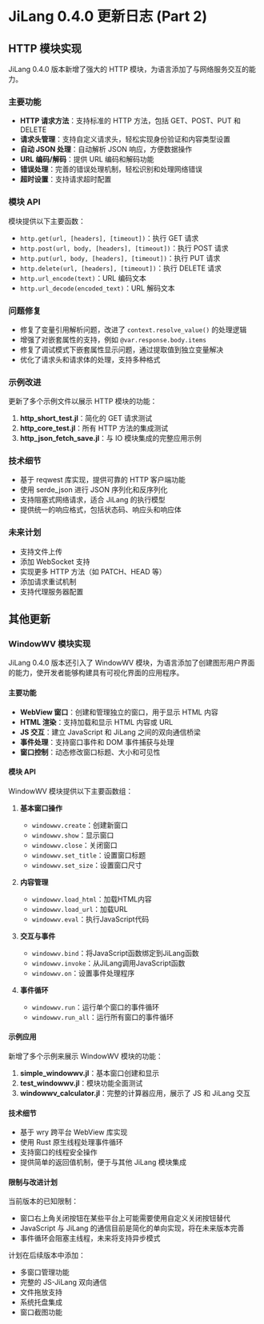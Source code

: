 # JiLang 0.4.0 更新日志 (Part 2)

## HTTP 模块实现

JiLang 0.4.0 版本新增了强大的 HTTP 模块，为语言添加了与网络服务交互的能力。

### 主要功能

- **HTTP 请求方法**：支持标准的 HTTP 方法，包括 GET、POST、PUT 和 DELETE
- **请求头管理**：支持自定义请求头，轻松实现身份验证和内容类型设置
- **自动 JSON 处理**：自动解析 JSON 响应，方便数据操作
- **URL 编码/解码**：提供 URL 编码和解码功能
- **错误处理**：完善的错误处理机制，轻松识别和处理网络错误
- **超时设置**：支持请求超时配置

### 模块 API

模块提供以下主要函数：

- `http.get(url, [headers], [timeout])`：执行 GET 请求
- `http.post(url, body, [headers], [timeout])`：执行 POST 请求
- `http.put(url, body, [headers], [timeout])`：执行 PUT 请求
- `http.delete(url, [headers], [timeout])`：执行 DELETE 请求
- `http.url_encode(text)`：URL 编码文本
- `http.url_decode(encoded_text)`：URL 解码文本

### 问题修复

- 修复了变量引用解析问题，改进了 `context.resolve_value()` 的处理逻辑
- 增强了对嵌套属性的支持，例如 `@var.response.body.items`
- 修复了调试模式下嵌套属性显示问题，通过提取值到独立变量解决
- 优化了请求头和请求体的处理，支持多种格式

### 示例改进

更新了多个示例文件以展示 HTTP 模块的功能：

1. **http_short_test.jl**：简化的 GET 请求测试
2. **http_core_test.jl**：所有 HTTP 方法的集成测试
3. **http_json_fetch_save.jl**：与 IO 模块集成的完整应用示例

### 技术细节

- 基于 reqwest 库实现，提供可靠的 HTTP 客户端功能
- 使用 serde_json 进行 JSON 序列化和反序列化
- 支持阻塞式网络请求，适合 JiLang 的执行模型
- 提供统一的响应格式，包括状态码、响应头和响应体

### 未来计划

- 支持文件上传
- 添加 WebSocket 支持
- 实现更多 HTTP 方法（如 PATCH、HEAD 等）
- 添加请求重试机制
- 支持代理服务器配置

## 其他更新

### WindowWV 模块实现

JiLang 0.4.0 版本还引入了 WindowWV 模块，为语言添加了创建图形用户界面的能力，使开发者能够构建具有可视化界面的应用程序。

#### 主要功能

- **WebView 窗口**：创建和管理独立的窗口，用于显示 HTML 内容
- **HTML 渲染**：支持加载和显示 HTML 内容或 URL
- **JS 交互**：建立 JavaScript 和 JiLang 之间的双向通信桥梁
- **事件处理**：支持窗口事件和 DOM 事件捕获与处理
- **窗口控制**：动态修改窗口标题、大小和可见性

#### 模块 API

WindowWV 模块提供以下主要函数组：

1. **基本窗口操作**
   - `windowwv.create`：创建新窗口
   - `windowwv.show`：显示窗口
   - `windowwv.close`：关闭窗口
   - `windowwv.set_title`：设置窗口标题
   - `windowwv.set_size`：设置窗口尺寸

2. **内容管理**
   - `windowwv.load_html`：加载HTML内容
   - `windowwv.load_url`：加载URL
   - `windowwv.eval`：执行JavaScript代码

3. **交互与事件**
   - `windowwv.bind`：将JavaScript函数绑定到JiLang函数
   - `windowwv.invoke`：从JiLang调用JavaScript函数
   - `windowwv.on`：设置事件处理程序

4. **事件循环**
   - `windowwv.run`：运行单个窗口的事件循环
   - `windowwv.run_all`：运行所有窗口的事件循环

#### 示例应用

新增了多个示例来展示 WindowWV 模块的功能：

1. **simple_windowwv.jl**：基本窗口创建和显示
2. **test_windowwv.jl**：模块功能全面测试
3. **windowwv_calculator.jl**：完整的计算器应用，展示了 JS 和 JiLang 交互

#### 技术细节

- 基于 wry 跨平台 WebView 库实现
- 使用 Rust 原生线程处理事件循环
- 支持窗口的线程安全操作
- 提供简单的返回值机制，便于与其他 JiLang 模块集成

#### 限制与改进计划

当前版本的已知限制：
- 窗口右上角关闭按钮在某些平台上可能需要使用自定义关闭按钮替代
- JavaScript 与 JiLang 的通信目前是简化的单向实现，将在未来版本完善
- 事件循环会阻塞主线程，未来将支持异步模式

计划在后续版本中添加：
- 多窗口管理功能
- 完整的 JS-JiLang 双向通信
- 文件拖放支持
- 系统托盘集成
- 窗口截图功能
